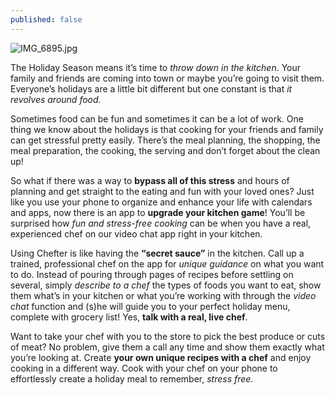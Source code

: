 ```yaml
---
published: false
---
```

![IMG_6895.jpg]({{site.baseurl}}/img/IMG_6895.jpg)


The Holiday Season means it’s time to _throw down in the kitchen_. Your family and friends are coming into town or maybe you’re going to visit them. Everyone’s holidays are a little bit different but one constant is that _it revolves around food._ 

Sometimes food can be fun and sometimes it can be a lot of work. One thing we know about the holidays is that cooking for your friends and family can get stressful pretty easily. There’s the meal planning, the shopping, the meal preparation, the cooking, the serving and don’t forget about the clean up! 

So what if there was a way to **bypass all of this stress** and hours of planning and get straight to the eating and fun with your loved ones? Just like you use your phone to organize and enhance your life with calendars and apps, now there is an app to **upgrade your kitchen game**! You’ll be surprised how _fun and stress-free cooking_ can be when you have a real, experienced chef on our video chat app right in your kitchen. 

Using Chefter is like having the **“secret sauce”** in the kitchen. Call up a trained, professional chef on the app for _unique guidance_ on what you want to do. Instead of pouring through pages of recipes before settling on several, simply _describe to a chef_ the types of foods you want to eat, show them what’s in your kitchen or what you’re working with through the _video chat_ function and (s)he will guide you to your perfect holiday menu, complete with grocery list! Yes, **talk with a real, live chef**.

Want to take your chef with you to the store to pick the best produce or cuts of meat? No problem, give them a call any time and show them exactly what you’re looking at. Create **your own unique recipes with a chef** and enjoy cooking in a different way. Cook with your chef on your phone to effortlessly create a holiday meal to remember, _stress free_.

